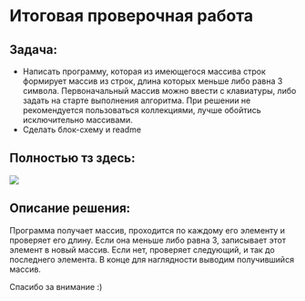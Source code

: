 # Итоговая проверочная работа

## Задача:

* Написать программу, которая из имеющегося массива строк формирует массив из строк, длина которых меньше либо равна 3 символа. Первоначальный массив можно ввести с клавиатуры, либо задать на старте выполнения алгоритма. При решении не рекомендуется пользоваться коллекциями, лучше обойтись исключительно массивами.
* Сделать блок-схему и readme

## Полностью тз здесь:
![](https://gbcdn.mrgcdn.ru/uploads/asset/4283449/attachment/1251e74b703108ee483caaa98787097d.png)

## Описание решения:
Программа получает массив, проходится по каждому его элементу и проверяет его длину. Если она меньше либо равна 3, записывает этот элемент в новый массив. Если нет, проверяет следующий, и так до последнего элемента. В конце для наглядности выводим получившийся массив. 


Спасибо за внимание :)
